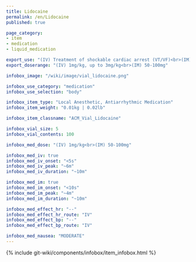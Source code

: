 ```yaml
---
title: Lidocaine
permalink: /en/Lidocaine
published: true

page_category:
- item
- medication
- liquid_medication

export_use: "(IV) Treatment of shockable cardiac arrest (VT/VF)<br>(IM) In advance of painful procedures"
export_doserange: "(IV) 1mg/kg, up to 3mg/kg<br>(IM) 50-100mg"

infobox_image: "/wiki/image/vial_lidocaine.png"

infobox_use_category: "medication"
infobox_use_selection: "body"

infobox_item_type: "Local Anesthetic, Antiarrhythmic Medication"
infobox_item_weight: "0.01kg | 0.02lb"

infobox_item_classname: "ACM_Vial_Lidocaine"

infobox_vial_size: 5
infobox_vial_contents: 100

infobox_med_dose: "(IV) 1mg/kg<br>(IM) 50-100mg"

infobox_med_iv: true
infobox_med_iv_onset: "<5s"
infobox_med_iv_peak: "~6m"
infobox_med_iv_duration: "~10m"

infobox_med_im: true
infobox_med_im_onset: "<10s"
infobox_med_im_peak: "~4m"
infobox_med_im_duration: "~10m"

infobox_med_effect_hr: "--"
infobox_med_effect_hr_route: "IV"
infobox_med_effect_bp: "--"
infobox_med_effect_bp_route: "IV"

infobox_med_nausea: "MODERATE"
---
```


{% include git-wiki/components/infobox/item_infobox.html %}
